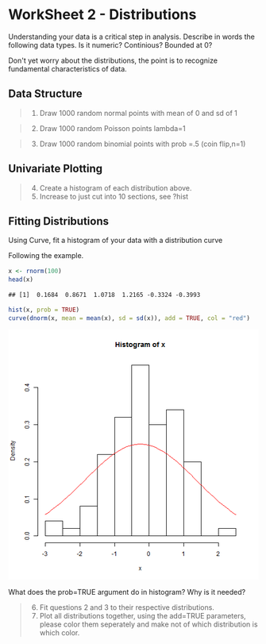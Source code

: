 WorkSheet 2 - Distributions
========================================================

Understanding your data is a critical step in analysis. Describe in words the following data types. Is it numeric? Continious? Bounded at 0? 

Don't yet worry about the distributions, the point is to recognize fundamental characteristics of data.

Data Structure
-----------
> 1. Draw 1000 random normal points with mean of 0 and sd of 1

> 2. Draw 1000 random Poisson points lambda=1

> 3. Draw 1000 random binomial points with prob =.5 (coin flip,n=1)

Univariate Plotting
---------

> 4. Create a histogram of each distribution above.
> 5. Increase to just cut into 10 sections, see ?hist

Fitting Distributions
----------
Using Curve, fit a histogram of your data with a distribution curve

Following the example.


```r
x <- rnorm(100)
head(x)
```

```
## [1]  0.1684  0.8671  1.0718  1.2165 -0.3324 -0.3993
```

```r
hist(x, prob = TRUE)
curve(dnorm(x, mean = mean(x), sd = sd(x)), add = TRUE, col = "red")
```

![plot of chunk unnamed-chunk-1](figure/unnamed-chunk-1.png) 


What does the prob=TRUE argument do in histogram? Why is it needed?

> 6. Fit questions 2 and 3 to their respective distributions.
> 7. Plot all distributions together, using the add=TRUE parameters, please color them seperately and make not of which distribution is which color. 


